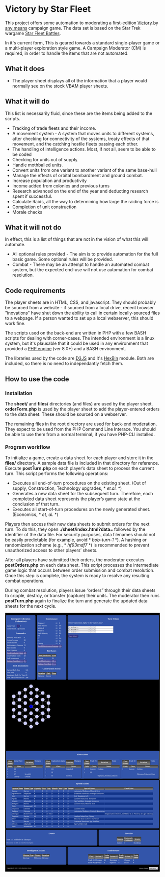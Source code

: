 # Victory by Star Fleet
This project offers some automation to moderating a first-edition [Victory by any means](http://www.vbamgames.com) campaign game. The data set is based on the Star Trek wargame [Star Fleet Battles](http://starfleetgames.com).

In it's current form, This is geared towards a standard single-player game or a multi-player exploration style game. A Campaign Moderator (CM) is required, in order to handle the items that are not automated.

## What it does
* The player sheet displays all of the information that a player would normally see on the stock VBAM player sheets.

## What it will do
This list is necessarily fluid, since these are the items being added to the scripts.
* Tracking of trade fleets and their income.
* A movement system - A system that moves units to different systems, after checking for connectivity of the systems, treaty effects of that movement, and the catching hostile fleets passing each other.
* The handling of intelligence actions. Most, if not all, seem to be able to be coded
* Checking for units out of supply.
* Handle mothballed units.
* Convert units from one variant to another variant of the same base-hull
* Manage the effects of orbital bombardment and ground combat.
* Increase population and productivity
* Income added from colonies and previous turns
* Research advanced on the end of the year and deducting research spent if successful.
* Calculate Raids, all the way to determining how large the raiding force is
* Completion of unit construction
* Morale checks

## What it will not do
In effect, this is a list of things that are not in the vision of what this will automate.
* All optional rules provided - The aim is to provide automation for the full basic game. Some optional rules will be provided.
* Combat - There may be an attempt to handle an automated combat system, but the expected end-use will not use automation for combat resolution.

## Code requirements
The player sheets are in HTML, CSS, and javascript. They should probably be sourced from a website - if sourced from a local drive, recent browser "inovations" have shut down the ability to call in certain locally-sourced files to a webpage. If a person wanted to set up a local webserver, this should work fine.

The scripts used on the back-end are written in PHP with a few BASH scripts for dealing with corner-cases. The intended environment is a linux system, but it's plausable that it could be used in any environment that provided a [PHP engine](https://windows.php.net/download/) (ver 8.0+) and a BASH environment.

The libraries used by the code are [D3JS](https://d3js.org) and it's [HexBin](https://d3-graph-gallery.com/hexbinmap.html) module. Both are included, so there is no need to independantly fetch them.

## How to use the code
### Installation
The **sheet/** and **files/** directories (and files) are used by the player sheet. **orderForm.php** is used by the player sheet to add the player-entered orders to the data sheet. These should be sourced on a webserver.

The remaining files in the root directory are used for back-end moderation. They expect to be used from the PHP Command Line Interace. You should be able to use them from a normal terminal, if you have PHP-CLI installed.
### Program workflow
To initialize a game, create a data sheet for each player and store it in the **files/** directory. A sample data file is included in that directory for reference.
Execute **postTurn.php** on each player’s data sheet to process the current turn. This script performs the following operations:
* Executes all end-of-turn procedures on the existing sheet. (Out of supply, Construction, Technology upgrades, * *et.al.* *)
* Generates a new data sheet for the subsequent turn. Therefore, each completed data sheet represents the player’s game state at the conclusion of that turn.
* Executes all start-of-turn procedures on the newly generated sheet. (Economics, * *et, al.* *)

Players then access their new data sheets to submit orders for the next turn. To do this, they open **./sheet/index.html?data=** followed by the identifier of the data file. For security purposes, data filenames should not be easily predictable (for example, avoid * *bob-turn-1* *). A hashing or randomization scheme (e.g., * *hf93mdf7* *) is recommended to prevent unauthorized access to other players’ sheets.

After all players have submitted their orders, the moderator executes **postOrders.php** on each data sheet. This script processes the intermediate game logic that occurs between order submission and combat resolution. Once this step is complete, the system is ready to resolve any resulting combat operations.

During combat resolution, players issue “orders” through their data sheets to cripple, destroy, or transfer (capture) their units. The moderator then runs **postTurn.php** again to finalize the turn and generate the updated data sheets for the next cycle.

![Player Interface](./readme_screenshot.png)

